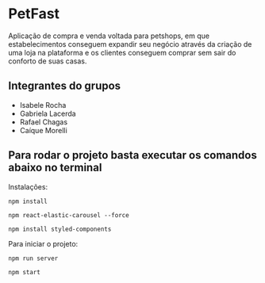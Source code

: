 # PetFast

Aplicação de compra e venda voltada para petshops, em que estabelecimentos conseguem expandir seu negócio através da criação de uma loja na plataforma e os clientes conseguem comprar sem sair do conforto de suas casas. 

## Integrantes do grupos
- Isabele Rocha
- Gabriela Lacerda
- Rafael Chagas
- Caíque Morelli

## Para rodar o projeto basta executar os comandos abaixo no terminal

Instalações: 

``` npm install ```

``` npm react-elastic-carousel --force ```

``` npm install styled-components ```

Para iniciar o projeto:

``` npm run server ```

``` npm start ```

